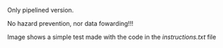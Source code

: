 Only pipelined version.

No hazard prevention, nor data fowarding!!!

Image shows a simple test made with the code in the *instructions.txt* file